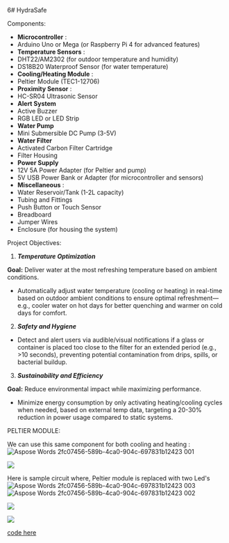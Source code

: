 6# HydraSafe

Components: 

- **Microcontroller** : 
- Arduino Uno or Mega (or Raspberry Pi 4 for advanced features) 
- **Temperature Sensors** : 
- DHT22/AM2302 (for outdoor temperature and humidity) 
- DS18B20 Waterproof Sensor (for water temperature) 
- **Cooling/Heating Module** : 
- Peltier Module (TEC1-12706) 
- **Proximity Sensor** : 
- HC-SR04 Ultrasonic Sensor 
- **Alert System**
- Active Buzzer 
- RGB LED or LED Strip 
- **Water Pump**  
- Mini Submersible DC Pump (3-5V) 
- **Water Filter**  
- Activated Carbon Filter Cartridge 
- Filter Housing 
- **Power Supply**  
- 12V 5A Power Adapter (for Peltier and pump) 
- 5V USB Power Bank or Adapter (for microcontroller and sensors) 
- **Miscellaneous** : 
- Water Reservoir/Tank (1-2L capacity) 
- Tubing and Fittings 
- Push Button or Touch Sensor 
- Breadboard 
- Jumper Wires 
- Enclosure (for housing the system) 

Project Objectives: 

1. ***Temperature Optimization*** 

**Goal:** Deliver water at the most refreshing temperature based on ambient conditions. 

- Automatically adjust water temperature (cooling or heating) in real-time based on outdoor ambient conditions to ensure optimal refreshment—e.g., cooler water on hot days for better quenching and warmer on cold days for comfort. 
2. ***Safety and Hygiene*** 
- Detect and alert users via audible/visual notifications if a glass or container is placed too close to the filter for an extended period (e.g., >10 seconds), preventing potential contamination from drips, spills, or bacterial buildup. 
3. ***Sustainability and Efficiency*** 

**Goal:** Reduce environmental impact while maximizing performance. 

- Minimize energy consumption by only activating heating/cooling cycles when needed, based on external temp data, targeting a 20-30% reduction in power usage compared to static systems. 

PELTIER MODULE: 

We can use this same component for both cooling and heating :
![Aspose Words 2fc07456-589b-4ca0-904c-697831b12423 001](https://github.com/user-attachments/assets/49cfef16-4e12-4f66-b121-128d40e15892)

![](Aspose.Words.2fc07456-589b-4ca0-904c-697831b12423.001.jpeg)

Here is sample circuit where, Peltier module is replaced with two Led's  
![Aspose Words 2fc07456-589b-4ca0-904c-697831b12423 003](https://github.com/user-attachments/assets/40af8b32-dec6-4544-aefb-9baf81374fa4)
![Aspose Words 2fc07456-589b-4ca0-904c-697831b12423 002](https://github.com/user-attachments/assets/a18a921b-ccc5-46ee-a7db-8f7f96b52586)

![](Aspose.Words.2fc07456-589b-4ca0-904c-697831b12423.002.jpeg)

![](Aspose.Words.2fc07456-589b-4ca0-904c-697831b12423.003.jpeg)

[code here ](https://github.com/siddhu232222/hydrasafe/blob/main/sample.ino)

